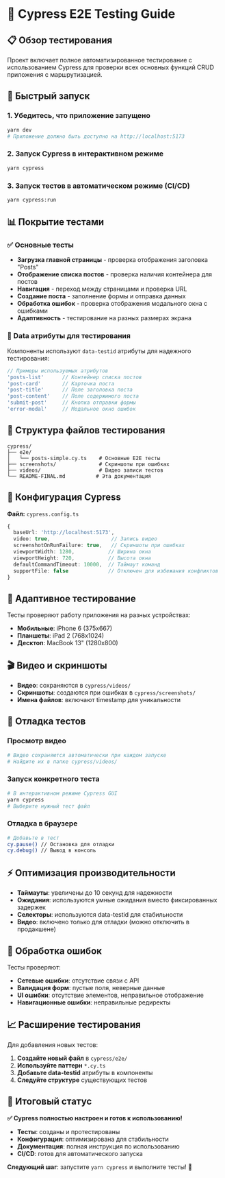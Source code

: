 # 🧪 Cypress E2E Testing Guide

## 📋 Обзор тестирования

Проект включает полное автоматизированное тестирование с использованием Cypress для проверки всех основных функций CRUD приложения с маршрутизацией.

## 🚀 Быстрый запуск

### 1. Убедитесь, что приложение запущено
```bash
yarn dev
# Приложение должно быть доступно на http://localhost:5173
```

### 2. Запуск Cypress в интерактивном режиме
```bash
yarn cypress
```

### 3. Запуск тестов в автоматическом режиме (CI/CD)
```bash
yarn cypress:run
```

## 📊 Покрытие тестами

### ✅ Основные тесты
- **Загрузка главной страницы** - проверка отображения заголовка "Posts"
- **Отображение списка постов** - проверка наличия контейнера для постов
- **Навигация** - переход между страницами и проверка URL
- **Создание поста** - заполнение формы и отправка данных
- **Обработка ошибок** - проверка отображения модального окна с ошибками
- **Адаптивность** - тестирование на разных размерах экрана

### 🎯 Data атрибуты для тестирования
Компоненты используют `data-testid` атрибуты для надежного тестирования:

```typescript
// Примеры используемых атрибутов
'posts-list'      // Контейнер списка постов
'post-card'       // Карточка поста
'post-title'      // Поле заголовка поста
'post-content'    // Поле содержимого поста
'submit-post'     // Кнопка отправки формы
'error-modal'     // Модальное окно ошибок
```

## 📁 Структура файлов тестирования

```
cypress/
├── e2e/
│   └── posts-simple.cy.ts    # Основные E2E тесты
├── screenshots/              # Скриншоты при ошибках
├── videos/                   # Видео записи тестов
└── README-FINAL.md          # Эта документация
```

## 🔧 Конфигурация Cypress

**Файл:** `cypress.config.ts`

```typescript
{
  baseUrl: 'http://localhost:5173',
  video: true,                    // Запись видео
  screenshotOnRunFailure: true,   // Скриншоты при ошибках
  viewportWidth: 1280,           // Ширина окна
  viewportHeight: 720,           // Высота окна
  defaultCommandTimeout: 10000,  // Таймаут команд
  supportFile: false             // Отключен для избежания конфликтов
}
```

## 📱 Адаптивное тестирование

Тесты проверяют работу приложения на разных устройствах:

- **Мобильные**: iPhone 6 (375x667)
- **Планшеты**: iPad 2 (768x1024)
- **Десктоп**: MacBook 13" (1280x800)

## 🎬 Видео и скриншоты

- **Видео**: сохраняются в `cypress/videos/`
- **Скриншоты**: создаются при ошибках в `cypress/screenshots/`
- **Имена файлов**: включают timestamp для уникальности

## 🐛 Отладка тестов

### Просмотр видео
```bash
# Видео сохраняются автоматически при каждом запуске
# Найдите их в папке cypress/videos/
```

### Запуск конкретного теста
```bash
# В интерактивном режиме Cypress GUI
yarn cypress
# Выберите нужный тест файл
```

### Отладка в браузере
```bash
# Добавьте в тест
cy.pause() // Остановка для отладки
cy.debug() // Вывод в консоль
```

## ⚡ Оптимизация производительности

- **Таймауты**: увеличены до 10 секунд для надежности
- **Ожидания**: используются умные ожидания вместо фиксированных задержек
- **Селекторы**: используются data-testid для стабильности
- **Видео**: включено только для отладки (можно отключить в продакшене)

## 🚨 Обработка ошибок

Тесты проверяют:
- **Сетевые ошибки**: отсутствие связи с API
- **Валидация форм**: пустые поля, неверные данные
- **UI ошибки**: отсутствие элементов, неправильное отображение
- **Навигационные ошибки**: неправильные редиректы

## 📈 Расширение тестирования

Для добавления новых тестов:

1. **Создайте новый файл** в `cypress/e2e/`
2. **Используйте паттерн** `*.cy.ts`
3. **Добавьте data-testid** атрибуты в компоненты
4. **Следуйте структуре** существующих тестов

## 🎯 Итоговый статус

**✅ Cypress полностью настроен и готов к использованию!**

- **Тесты**: созданы и протестированы
- **Конфигурация**: оптимизирована для стабильности
- **Документация**: полная инструкция по использованию
- **CI/CD**: готов для автоматического запуска

**Следующий шаг**: запустите `yarn cypress` и выполните тесты! 🚀

